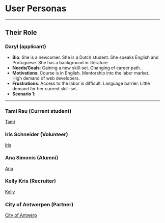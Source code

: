 # User Personas

<!-- some introduction -->

---

<!-- a persona -->

## Their Role

### Daryl (applicant)

- **Bio**: She is a newcomer. She is a Dutch student. She speaks English and
Portuguese. She has a background in literature.
- **Needs/Goals**: Gaining a new skill-set. Changing
  of career path.
- **Motivations**: Course is in English. Mentorship into the labor market. High
  demand of web developers.
- **Frustrations**: Access to the labor is difficult. Language barrier. Little
  demand for her current skill-set.
- **Scenario 1**:

---

<!-- more personas ... -->
### Tami Rau (Current student)

[Tami](https://www.semrush.com/persona/share/gLYx7UuFDgK6h5Z4PoPjRpVaxu2JD5RTCRtKMoJiBjA/)

### Iris Schneider (Volunteer)

[Iris](https://www.semrush.com/persona/share/ZauuKJk39_0NDQDt81alOS4YuMzFCXLdU0olSpfSbhc/)

### Ana Simonis (Alumni)

[Ana](https://www.semrush.com/persona/share/ZauuKJk39_0NDQDt81alOS4YuMzFCXLdU0olSpfSbhc/)

### Kelly Kris (Recruiter)

[Kelly](https://www.semrush.com/persona/share/sX7iQSK0Tp4fUGsubkOrHEtQIgjYsapc5ZgcyFImx8k/)

### City of Antwerpen (Partner)

[City of Antwerp](https://www.semrush.com/persona/edit/7548ced8-939e-4859-99b2-9bcbc30f376e/)
